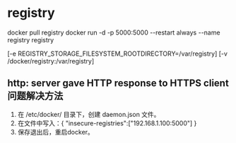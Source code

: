 # registry
docker pull registry
docker run -d -p 5000:5000 --restart always --name registry registry

[-e REGISTRY_STORAGE_FILESYSTEM_ROOTDIRECTORY=/var/registry]
[-v /docker/registry:/var/registry]

## http: server gave HTTP response to HTTPS client问题解决方法
1. 在 /etc/docker/ 目录下，创建 daemon.json 文件。
2. 在文件中写入：{ "insecure-registries":["192.168.1.100:5000"] }
3. 保存退出后，重启docker。